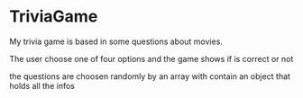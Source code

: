 # TriviaGame

My trivia game is based in some questions about movies.

The user choose one of four options and the game shows if is correct or not

the questions are choosen randomly by an array with contain an object that holds all the infos

